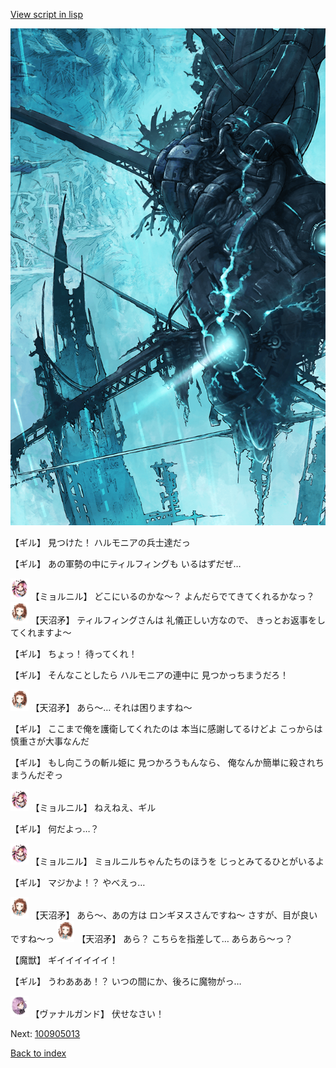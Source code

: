 [View script in lisp](../scripts/100905011.txt)

![underground_world_3.png](../images/backgrounds/underground_world_3.png)

【ギル】
見つけた！
ハルモニアの兵士達だっ

【ギル】
あの軍勢の中にティルフィングも
いるはずだぜ…

<img src="../images/units/3200111.png" alt="3200111.png" height="34"/>
【ミョルニル】
どこにいるのかな～？
よんだらでてきてくれるかなっ？

<img src="../images/units/3300411.png" alt="3300411.png" height="34"/>
【天沼矛】
ティルフィングさんは
礼儀正しい方なので、
きっとお返事をしてくれますよ～

【ギル】
ちょっ！
待ってくれ！

【ギル】
そんなことしたら
ハルモニアの連中に
見つかっちまうだろ！

<img src="../images/units/3300411.png" alt="3300411.png" height="34"/>
【天沼矛】
あら～…
それは困りますね～

【ギル】
ここまで俺を護衛してくれたのは
本当に感謝してるけどよ
こっからは慎重さが大事なんだ

【ギル】
もし向こうの斬ル姫に
見つかろうもんなら、
俺なんか簡単に殺されちまうんだぞっ

<img src="../images/units/3200111.png" alt="3200111.png" height="34"/>
【ミョルニル】
ねえねえ、ギル

【ギル】
何だよっ…？

<img src="../images/units/3200111.png" alt="3200111.png" height="34"/>
【ミョルニル】
ミョルニルちゃんたちのほうを
じっとみてるひとがいるよ

【ギル】
マジかよ！？
やべえっ…

<img src="../images/units/3300411.png" alt="3300411.png" height="34"/>
【天沼矛】
あら～、あの方は
ロンギヌスさんですね～
さすが、目が良いですね～っ

<img src="../images/units/3300411.png" alt="3300411.png" height="34"/>
【天沼矛】
あら？
こちらを指差して…
あらあら～っ？

【魔獣】
ギイイイイイイ！

【ギル】
うわあああ！？
いつの間にか、後ろに魔物がっ…

<img src="../images/units/3601111.png" alt="3601111.png" height="34"/>
【ヴァナルガンド】
伏せなさい！

Next: [100905013](100905013.md)

[Back to index](index.md)
